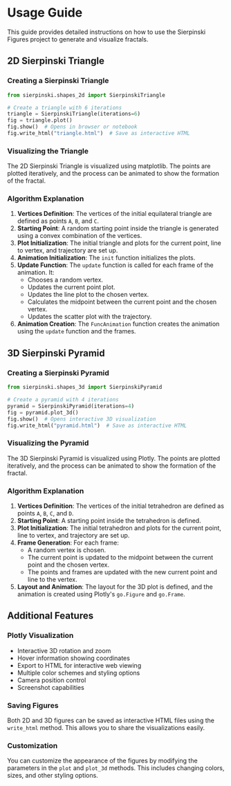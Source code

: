 # Usage Guide

This guide provides detailed instructions on how to use the Sierpinski Figures project to generate and visualize fractals.

## 2D Sierpinski Triangle

### Creating a Sierpinski Triangle

```python
from sierpinski.shapes_2d import SierpinskiTriangle

# Create a triangle with 6 iterations
triangle = SierpinskiTriangle(iterations=6)
fig = triangle.plot()
fig.show()  # Opens in browser or notebook
fig.write_html("triangle.html")  # Save as interactive HTML
```

### Visualizing the Triangle

The 2D Sierpinski Triangle is visualized using matplotlib. The points are plotted iteratively, and the process can be animated to show the formation of the fractal.

### Algorithm Explanation

1. **Vertices Definition**: The vertices of the initial equilateral triangle are defined as points `A`, `B`, and `C`.
2. **Starting Point**: A random starting point inside the triangle is generated using a convex combination of the vertices.
3. **Plot Initialization**: The initial triangle and plots for the current point, line to vertex, and trajectory are set up.
4. **Animation Initialization**: The `init` function initializes the plots.
5. **Update Function**: The `update` function is called for each frame of the animation. It:
   - Chooses a random vertex.
   - Updates the current point plot.
   - Updates the line plot to the chosen vertex.
   - Calculates the midpoint between the current point and the chosen vertex.
   - Updates the scatter plot with the trajectory.
6. **Animation Creation**: The `FuncAnimation` function creates the animation using the `update` function and the frames.

## 3D Sierpinski Pyramid

### Creating a Sierpinski Pyramid

```python
from sierpinski.shapes_3d import SierpinskiPyramid

# Create a pyramid with 4 iterations
pyramid = SierpinskiPyramid(iterations=4)
fig = pyramid.plot_3d()
fig.show()  # Opens interactive 3D visualization
fig.write_html("pyramid.html")  # Save as interactive HTML
```

### Visualizing the Pyramid

The 3D Sierpinski Pyramid is visualized using Plotly. The points are plotted iteratively, and the process can be animated to show the formation of the fractal.

### Algorithm Explanation

1. **Vertices Definition**: The vertices of the initial tetrahedron are defined as points `A`, `B`, `C`, and `D`.
2. **Starting Point**: A starting point inside the tetrahedron is defined.
3. **Plot Initialization**: The initial tetrahedron and plots for the current point, line to vertex, and trajectory are set up.
4. **Frame Generation**: For each frame:
   - A random vertex is chosen.
   - The current point is updated to the midpoint between the current point and the chosen vertex.
   - The points and frames are updated with the new current point and line to the vertex.
5. **Layout and Animation**: The layout for the 3D plot is defined, and the animation is created using Plotly's `go.Figure` and `go.Frame`.

## Additional Features

### Plotly Visualization

- Interactive 3D rotation and zoom
- Hover information showing coordinates
- Export to HTML for interactive web viewing
- Multiple color schemes and styling options
- Camera position control
- Screenshot capabilities

### Saving Figures

Both 2D and 3D figures can be saved as interactive HTML files using the `write_html` method. This allows you to share the visualizations easily.

### Customization

You can customize the appearance of the figures by modifying the parameters in the `plot` and `plot_3d` methods. This includes changing colors, sizes, and other styling options.

